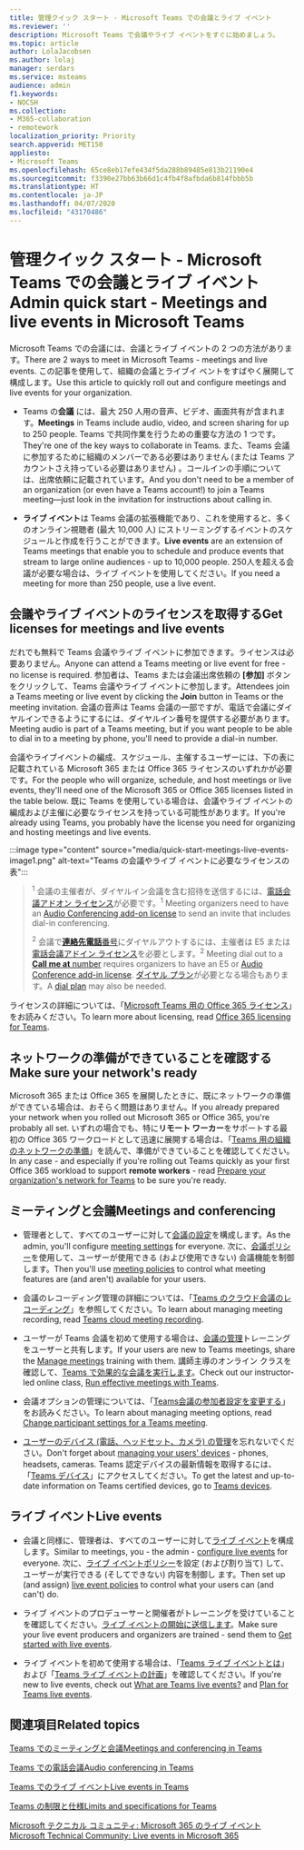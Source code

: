 ```yaml
---
title: 管理クイック スタート - Microsoft Teams での会議とライブ イベント
ms.reviewer: ''
description: Microsoft Teams で会議やライブ イベントをすぐに始めましょう。
ms.topic: article
author: LolaJacobsen
ms.author: lolaj
manager: serdars
ms.service: msteams
audience: admin
f1.keywords:
- NOCSH
ms.collection:
- M365-collaboration
- remotework
localization_priority: Priority
search.appverid: MET150
appliesto:
- Microsoft Teams
ms.openlocfilehash: 65ce8eb17efe434f5da288b89485e813b21190e4
ms.sourcegitcommit: f3390e27bb63b66d1c4fb4f8afbda6b814fbbb5b
ms.translationtype: HT
ms.contentlocale: ja-JP
ms.lasthandoff: 04/07/2020
ms.locfileid: "43170486"
---
```

# <a name="admin-quick-start---meetings-and-live-events-in-microsoft-teams"></a><span data-ttu-id="981eb-103">管理クイック スタート - Microsoft Teams での会議とライブ イベント</span><span class="sxs-lookup"><span data-stu-id="981eb-103">Admin quick start - Meetings and live events in Microsoft Teams</span></span>

<span data-ttu-id="981eb-104">Microsoft Teams での会議には、会議とライブ イベントの 2 つの方法があります。</span><span class="sxs-lookup"><span data-stu-id="981eb-104">There are 2 ways to meet in Microsoft Teams - meetings and live events.</span></span> <span data-ttu-id="981eb-105">この記事を使用して、組織の会議とライブイ ベントをすばやく展開して構成します。</span><span class="sxs-lookup"><span data-stu-id="981eb-105">Use this article to quickly roll out and configure meetings and live events for your organization.</span></span> 

 - <span data-ttu-id="981eb-106">Teams の**会議** には、最大 250 人用の音声、ビデオ、画面共有が含まれます。</span><span class="sxs-lookup"><span data-stu-id="981eb-106">**Meetings** in Teams include audio, video, and screen sharing for up to 250 people.</span></span> <span data-ttu-id="981eb-107">Teams で共同作業を行うための重要な方法の 1 つです。</span><span class="sxs-lookup"><span data-stu-id="981eb-107">They're one of the key ways to collaborate in Teams.</span></span> <span data-ttu-id="981eb-108">また、Teams 会議に参加するために組織のメンバーである必要はありません (または Teams アカウントさえ持っている必要はありません) 。コールインの手順については、出席依頼に記載されています。</span><span class="sxs-lookup"><span data-stu-id="981eb-108">And you don't need to be a member of an organization (or even have a Teams account!) to join a Teams meeting—just look in the invitation for instructions about calling in.</span></span> 

 - <span data-ttu-id="981eb-109">**ライブ イベント**は Teams 会議の拡張機能であり、これを使用すると、多くのオンライン視聴者 (最大 10,000 人) にストリーミングするイベントのスケジュールと作成を行うことができます。</span><span class="sxs-lookup"><span data-stu-id="981eb-109">**Live events** are an extension of Teams meetings that enable you to schedule and produce events that stream to large online audiences - up to 10,000 people.</span></span> <span data-ttu-id="981eb-110">250人を超える会議が必要な場合は、ライブ イベントを使用してください。</span><span class="sxs-lookup"><span data-stu-id="981eb-110">If you need a meeting for more than 250 people, use a live event.</span></span>

## <a name="get-licenses-for-meetings-and-live-events"></a><span data-ttu-id="981eb-111">会議やライブ イベントのライセンスを取得する</span><span class="sxs-lookup"><span data-stu-id="981eb-111">Get licenses for meetings and live events</span></span>

<span data-ttu-id="981eb-112">だれでも無料で Teams 会議やライブ イベントに参加できます。ライセンスは必要ありません。</span><span class="sxs-lookup"><span data-stu-id="981eb-112">Anyone can attend a Teams meeting or live event for free - no license is required.</span></span> <span data-ttu-id="981eb-113">参加者は、Teams または会議出席依頼の **[参加]** ボタンをクリックして、Teams 会議やライブ イベントに参加します。</span><span class="sxs-lookup"><span data-stu-id="981eb-113">Attendees join a Teams meeting or live event by clicking the **Join** button in Teams or the meeting invitation.</span></span> <span data-ttu-id="981eb-114">会議の音声は Teams 会議の一部ですが、電話で会議にダイヤルインできるようにするには、ダイヤルイン番号を提供する必要があります。</span><span class="sxs-lookup"><span data-stu-id="981eb-114">Meeting audio is part of a Teams meeting, but if you want people to be able to dial in to a meeting by phone, you'll need to provide a dial-in number.</span></span> 

<span data-ttu-id="981eb-115">会議やライブイベントの編成、スケジュール、主催するユーザーには、下の表に記載されている Microsoft 365 または Office 365 ライセンスのいずれかが必要です。</span><span class="sxs-lookup"><span data-stu-id="981eb-115">For the people who will organize, schedule, and host meetings or live events, they'll need one of the Microsoft 365 or Office 365 licenses listed in the table below.</span></span> <span data-ttu-id="981eb-116">既に Teams を使用している場合は、会議やライブ イベントの編成および主催に必要なライセンスを持っている可能性があります。</span><span class="sxs-lookup"><span data-stu-id="981eb-116">If you're already using Teams, you probably have the license you need for organizing and hosting meetings and live events.</span></span> 

:::image type="content" source="media/quick-start-meetings-live-events-image1.png" alt-text="Teams の会議やライブ イベントに必要なライセンスの表":::

> <span data-ttu-id="981eb-118"><sup>1</sup> 会議の主催者が、ダイヤルイン会議を含む招待を送信するには、[電話会議アドオン ライセンス](teams-add-on-licensing/microsoft-teams-add-on-licensing.md)が必要です。</span><span class="sxs-lookup"><span data-stu-id="981eb-118"><sup>1</sup>  Meeting organizers need to have an [Audio Conferencing add-on license](teams-add-on-licensing/microsoft-teams-add-on-licensing.md) to send an invite that includes dial-in conferencing.</span></span>
>
> <span data-ttu-id="981eb-119"><sup>2</sup>  会議で[**連絡先電話**番号](set-up-the-call-me-feature-for-your-users.md)にダイヤルアウトするには、主催者は E5 または[電話会議アドイン ライセンス](teams-add-on-licensing/microsoft-teams-add-on-licensing.md)を必要とします。</span><span class="sxs-lookup"><span data-stu-id="981eb-119"><sup>2</sup>  Meeting dial out to a [**Call me at** number](set-up-the-call-me-feature-for-your-users.md) requires organizers to have an E5 or [Audio Conference add-in license](teams-add-on-licensing/microsoft-teams-add-on-licensing.md).</span></span> <span data-ttu-id="981eb-120">[ダイヤル プラン](what-are-dial-plans.md)が必要となる場合もあります。</span><span class="sxs-lookup"><span data-stu-id="981eb-120">A [dial plan](what-are-dial-plans.md) may also be needed.</span></span> 


<span data-ttu-id="981eb-121">ライセンスの詳細については、「[Microsoft Teams 用の Office 365 ライセンス](Office-365-licensing.md)」をお読みください。</span><span class="sxs-lookup"><span data-stu-id="981eb-121">To learn more about licensing, read [Office 365 licensing for Teams](Office-365-licensing.md).</span></span> 

## <a name="make-sure-your-networks-ready"></a><span data-ttu-id="981eb-122">ネットワークの準備ができていることを確認する</span><span class="sxs-lookup"><span data-stu-id="981eb-122">Make sure your network's ready</span></span>

<span data-ttu-id="981eb-123">Microsoft 365 または Office 365 を展開したときに、既にネットワークの準備ができている場合は、おそらく問題はありません。</span><span class="sxs-lookup"><span data-stu-id="981eb-123">If you already prepared your network when you rolled out Microsoft 365 or Office 365, you're probably all set.</span></span> <span data-ttu-id="981eb-124">いずれの場合でも、特に**リモート ワーカー**をサポートする最初の Office 365 ワークロードとして迅速に展開する場合は、「[Teams 用の組織のネットワークの準備](prepare-network.md)」を読んで、準備ができていることを確認してください。</span><span class="sxs-lookup"><span data-stu-id="981eb-124">In any case - and especially if you're rolling out Teams quickly as your first Office 365 workload to support **remote workers** - read [Prepare your organization's network for Teams](prepare-network.md) to be sure you're ready.</span></span>

## <a name="meetings-and-conferencing"></a><span data-ttu-id="981eb-125">ミーティングと会議</span><span class="sxs-lookup"><span data-stu-id="981eb-125">Meetings and conferencing</span></span>

- <span data-ttu-id="981eb-126">管理者として、すべてのユーザーに対して[会議の設定](meeting-settings-in-teams.md)を構成します。</span><span class="sxs-lookup"><span data-stu-id="981eb-126">As the admin, you'll configure [meeting settings](meeting-settings-in-teams.md) for everyone.</span></span> <span data-ttu-id="981eb-127">次に、[会議ポリシー](meeting-policies-in-teams.md)を使用して、ユーザーが使用できる (および使用できない) 会議機能を制御します。</span><span class="sxs-lookup"><span data-stu-id="981eb-127">Then you'll use [meeting policies](meeting-policies-in-teams.md) to control what meeting features are (and aren't) available for your users.</span></span> 

- <span data-ttu-id="981eb-128">会議のレコーディング管理の詳細については、「[Teams のクラウド会議のレコーディング](cloud-recording.md)」を参照してください。</span><span class="sxs-lookup"><span data-stu-id="981eb-128">To learn about managing meeting recording, read [Teams cloud meeting recording](cloud-recording.md).</span></span>

- <span data-ttu-id="981eb-129">ユーザーが Teams 会議を初めて使用する場合は、[会議の管理](https://support.office.com/article/join-a-teams-meeting-078e9868-f1aa-4414-8bb9-ee88e9236ee4)トレーニングをユーザーと共有します。</span><span class="sxs-lookup"><span data-stu-id="981eb-129">If your users are new to Teams meetings, share the [Manage meetings](https://support.office.com/article/join-a-teams-meeting-078e9868-f1aa-4414-8bb9-ee88e9236ee4) training with them.</span></span> <span data-ttu-id="981eb-130">講師主導のオンライン クラスを確認して、[Teams で効果的な会議を実行します](https://microsoftteams.eventbuilder.com/MaximizingTeamsMeetings)。</span><span class="sxs-lookup"><span data-stu-id="981eb-130">Check out our instructor-led online class, [Run effective meetings with Teams](https://microsoftteams.eventbuilder.com/MaximizingTeamsMeetings).</span></span>

- <span data-ttu-id="981eb-131">会議オプションの管理については、「[Teams会議の参加者設定を変更する](https://support.microsoft.com/office/change-participant-settings-for-a-teams-meeting-53261366-dbd5-45f9-aae9-a70e6354f88e)」をお読みください。</span><span class="sxs-lookup"><span data-stu-id="981eb-131">To learn about managing meeting options, read [Change participant settings for a Teams meeting](https://support.microsoft.com/office/change-participant-settings-for-a-teams-meeting-53261366-dbd5-45f9-aae9-a70e6354f88e).</span></span>

- <span data-ttu-id="981eb-132">[ユーザーのデバイス (電話、ヘッドセット、カメラ) の管理](device-management.md)を忘れないでください。</span><span class="sxs-lookup"><span data-stu-id="981eb-132">Don't forget about [managing your users' devices](device-management.md) - phones, headsets, cameras.</span></span> <span data-ttu-id="981eb-133">Teams 認定デバイスの最新情報を取得するには、「[Teams デバイス](https://office.com/teamsdevices)」にアクセスしてください。</span><span class="sxs-lookup"><span data-stu-id="981eb-133">To get the latest and up-to-date information on Teams certified devices, go to [Teams devices](https://office.com/teamsdevices).</span></span>

## <a name="live-events"></a><span data-ttu-id="981eb-134">ライブ イベント</span><span class="sxs-lookup"><span data-stu-id="981eb-134">Live events</span></span>

- <span data-ttu-id="981eb-135">会議と同様に、管理者は、すべてのユーザーに対して[ライブ イベント](teams-live-events/configure-teams-live-events.md)を構成します。</span><span class="sxs-lookup"><span data-stu-id="981eb-135">Similar to meetings, you - the admin - [configure live events](teams-live-events/configure-teams-live-events.md) for everyone.</span></span> <span data-ttu-id="981eb-136">次に、[ライブ イベントポリシー](teams-live-events/set-up-for-teams-live-events.md)を設定 (および割り当て) して、ユーザーが実行できる (そしてできない) 内容を制御し ます。</span><span class="sxs-lookup"><span data-stu-id="981eb-136">Then set up (and assign) [live event policies](teams-live-events/set-up-for-teams-live-events.md) to control what your users can (and can't) do.</span></span>

- <span data-ttu-id="981eb-137">ライブ イベントのプロデューサーと開催者がトレーニングを受けていることを確認してください。[ライブ イベントの開始に送信します](https://support.office.com/article/get-started-with-microsoft-teams-live-events-d077fec2-a058-483e-9ab5-1494afda578a)。</span><span class="sxs-lookup"><span data-stu-id="981eb-137">Make sure your live event producers and organizers are trained - send them to [Get started with live events](https://support.office.com/article/get-started-with-microsoft-teams-live-events-d077fec2-a058-483e-9ab5-1494afda578a).</span></span>

- <span data-ttu-id="981eb-138">ライブ イベントを初めて使用する場合は、「[Teams ライブ イベントとは](teams-live-events/what-are-teams-live-events.md)」および「[Teams ライブ イベントの計画](teams-live-events/plan-for-teams-live-events.md)」を確認してください。</span><span class="sxs-lookup"><span data-stu-id="981eb-138">If you're new to live events, check out [What are Teams live events?](teams-live-events/what-are-teams-live-events.md) and [Plan for Teams live events](teams-live-events/plan-for-teams-live-events.md).</span></span>

## <a name="related-topics"></a><span data-ttu-id="981eb-139">関連項目</span><span class="sxs-lookup"><span data-stu-id="981eb-139">Related topics</span></span>

[<span data-ttu-id="981eb-140">Teams でのミーティングと会議</span><span class="sxs-lookup"><span data-stu-id="981eb-140">Meetings and conferencing in Teams</span></span>](deploy-meetings-microsoft-teams-landing-page.md)

[<span data-ttu-id="981eb-141">Teams での電話会議</span><span class="sxs-lookup"><span data-stu-id="981eb-141">Audio conferencing in Teams</span></span>](deploy-audio-conferencing-teams-landing-page.md)

[<span data-ttu-id="981eb-142">Teams でのライブ イベント</span><span class="sxs-lookup"><span data-stu-id="981eb-142">Live events in Teams</span></span>](teams-live-events/what-are-teams-live-events.md)

[<span data-ttu-id="981eb-143">Teams の制限と仕様</span><span class="sxs-lookup"><span data-stu-id="981eb-143">Limits and specifications for Teams</span></span>](limits-specifications-teams.md)

[<span data-ttu-id="981eb-144">Microsoft テクニカル コミュニティ: Microsoft 365 のライブ イベント</span><span class="sxs-lookup"><span data-stu-id="981eb-144">Microsoft Technical Community: Live events in Microsoft 365</span></span>](https://resources.techcommunity.microsoft.com/live-events/)